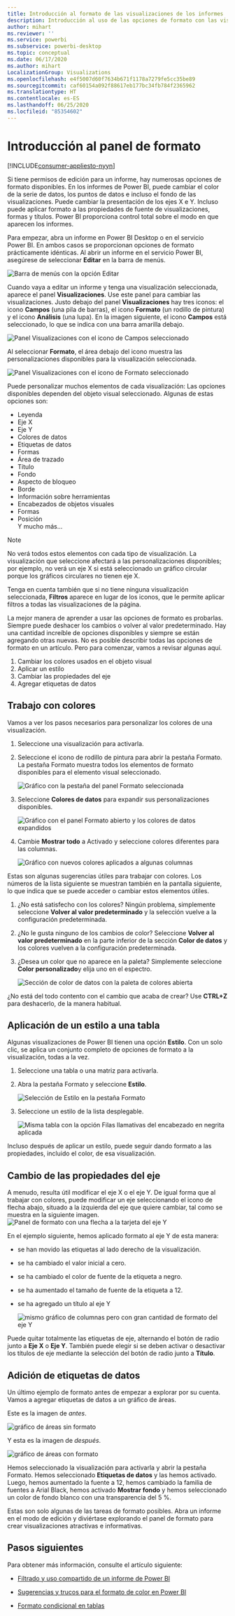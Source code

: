 ```yaml
---
title: Introducción al formato de las visualizaciones de los informes
description: Introducción al uso de las opciones de formato con las visualizaciones de los informes
author: mihart
ms.reviewer: ''
ms.service: powerbi
ms.subservice: powerbi-desktop
ms.topic: conceptual
ms.date: 06/17/2020
ms.author: mihart
LocalizationGroup: Visualizations
ms.openlocfilehash: e4f5007d60f7634b671f1178a7279fe5cc35be89
ms.sourcegitcommit: caf60154a092f88617eb177bc34fb784f2365962
ms.translationtype: HT
ms.contentlocale: es-ES
ms.lasthandoff: 06/25/2020
ms.locfileid: "85354602"
---
```

# <a name="getting-started-with-the-formatting-pane"></a>Introducción al panel de formato

[!INCLUDE[consumer-appliesto-nyyn](../includes/consumer-appliesto-nyyn.md)]    

Si tiene permisos de edición para un informe, hay numerosas opciones de formato disponibles. En los informes de Power BI, puede cambiar el color de la serie de datos, los puntos de datos e incluso el fondo de las visualizaciones. Puede cambiar la presentación de los ejes X e Y. Incluso puede aplicar formato a las propiedades de fuente de visualizaciones, formas y títulos. Power BI proporciona control total sobre el modo en que aparecen los informes.

Para empezar, abra un informe en Power BI Desktop o en el servicio Power BI. En ambos casos se proporcionan opciones de formato prácticamente idénticas. Al abrir un informe en el servicio Power BI, asegúrese de seleccionar **Editar** en la barra de menús. 

![Barra de menús con la opción Editar](media/service-getting-started-with-color-formatting-and-axis-properties/power-bi-edit.png)

Cuando vaya a editar un informe y tenga una visualización seleccionada, aparece el panel **Visualizaciones**. Use este panel para cambiar las visualizaciones. Justo debajo del panel **Visualizaciones** hay tres iconos: el icono **Campos** (una pila de barras), el icono **Formato** (un rodillo de pintura) y el icono **Análisis** (una lupa). En la imagen siguiente, el icono **Campos** está seleccionado, lo que se indica con una barra amarilla debajo.

![Panel Visualizaciones con el icono de Campos seleccionado](media/service-getting-started-with-color-formatting-and-axis-properties/power-bi-format.png)

Al seleccionar **Formato**, el área debajo del icono muestra las personalizaciones disponibles para la visualización seleccionada.  

![Panel Visualizaciones con el icono de Formato seleccionado](media/service-getting-started-with-color-formatting-and-axis-properties/power-bi-format-selected.png)

Puede personalizar muchos elementos de cada visualización: Las opciones disponibles dependen del objeto visual seleccionado. Algunas de estas opciones son:

* Leyenda
* Eje X
* Eje Y
* Colores de datos
* Etiquetas de datos
* Formas
* Área de trazado
* Título
* Fondo
* Aspecto de bloqueo
* Borde
* Información sobre herramientas
* Encabezados de objetos visuales
* Formas
* Posición    
Y mucho más...


> [!NOTE]
>  
> No verá todos estos elementos con cada tipo de visualización. La visualización que seleccione afectará a las personalizaciones disponibles; por ejemplo, no verá un eje X si está seleccionado un gráfico circular porque los gráficos circulares no tienen eje X.

Tenga en cuenta también que si no tiene ninguna visualización seleccionada, **Filtros** aparece en lugar de los iconos, que le permite aplicar filtros a todas las visualizaciones de la página.

La mejor manera de aprender a usar las opciones de formato es probarlas. Siempre puede deshacer los cambios o volver al valor predeterminado. Hay una cantidad increíble de opciones disponibles y siempre se están agregando otras nuevas. No es posible describir todas las opciones de formato en un artículo. Pero para comenzar, vamos a revisar algunas aquí. 

1. Cambiar los colores usados en el objeto visual   
2. Aplicar un estilo    
3. Cambiar las propiedades del eje    
4. Agregar etiquetas de datos    




## <a name="working-with-colors"></a>Trabajo con colores

Vamos a ver los pasos necesarios para personalizar los colores de una visualización.

1. Seleccione una visualización para activarla.

2. Seleccione el icono de rodillo de pintura para abrir la pestaña Formato. La pestaña Formato muestra todos los elementos de formato disponibles para el elemento visual seleccionado.

    ![Gráfico con la pestaña del panel Formato seleccionada](media/service-getting-started-with-color-formatting-and-axis-properties/power-bi-formatting.png)

3. Seleccione **Colores de datos** para expandir sus personalizaciones disponibles.  

    ![Gráfico con el panel Formato abierto y los colores de datos expandidos](media/service-getting-started-with-color-formatting-and-axis-properties/power-bi-data-colors.png)

4. Cambie **Mostrar todo** a Activado y seleccione colores diferentes para las columnas.

    ![Gráfico con nuevos colores aplicados a algunas columnas](media/service-getting-started-with-color-formatting-and-axis-properties/power-bi-change-colors.png)

Estas son algunas sugerencias útiles para trabajar con colores. Los números de la lista siguiente se muestran también en la pantalla siguiente, lo que indica que se puede acceder o cambiar estos elementos útiles.

1. ¿No está satisfecho con los colores? Ningún problema, simplemente seleccione **Volver al valor predeterminado** y la selección vuelve a la configuración predeterminada. 

2. ¿No le gusta ninguno de los cambios de color? Seleccione **Volver al valor predeterminado** en la parte inferior de la sección **Color de datos** y los colores vuelven a la configuración predeterminada. 

3. ¿Desea un color que no aparece en la paleta? Simplemente seleccione **Color personalizado**y elija uno en el espectro.  

   ![Sección de color de datos con la paleta de colores abierta](media/service-getting-started-with-color-formatting-and-axis-properties/power-bi-color-extras.png)

¿No está del todo contento con el cambio que acaba de crear? Use **CTRL+Z** para deshacerlo, de la manera habitual.

## <a name="applying-a-style-to-a-table"></a>Aplicación de un estilo a una tabla
Algunas visualizaciones de Power BI tienen una opción **Estilo**. Con un solo clic, se aplica un conjunto completo de opciones de formato a la visualización, todas a la vez. 

1. Seleccione una tabla o una matriz para activarla.   
1. Abra la pestaña Formato y seleccione **Estilo**.

   ![Selección de Estilo en la pestaña Formato](media/service-getting-started-with-color-formatting-and-axis-properties/power-bi-style.png)


1. Seleccione un estilo de la lista desplegable. 

   ![Misma tabla con la opción Filas llamativas del encabezado en negrita aplicada](media/service-getting-started-with-color-formatting-and-axis-properties/power-bi-style-flashy.png)

Incluso después de aplicar un estilo, puede seguir dando formato a las propiedades, incluido el color, de esa visualización.


## <a name="changing-axis-properties"></a>Cambio de las propiedades del eje

A menudo, resulta útil modificar el eje X o el eje Y. De igual forma que al trabajar con colores, puede modificar un eje seleccionando el icono de flecha abajo, situado a la izquierda del eje que quiere cambiar, tal como se muestra en la siguiente imagen.  
![Panel de formato con una flecha a la tarjeta del eje Y](media/service-getting-started-with-color-formatting-and-axis-properties/power-bi-y-axis.png)

En el ejemplo siguiente, hemos aplicado formato al eje Y de esta manera:
- se han movido las etiquetas al lado derecho de la visualización.

- se ha cambiado el valor inicial a cero.

- se ha cambiado el color de fuente de la etiqueta a negro.

- se ha aumentado el tamaño de fuente de la etiqueta a 12.

- se ha agregado un título al eje Y


    ![mismo gráfico de columnas pero con gran cantidad de formato del eje Y](media/service-getting-started-with-color-formatting-and-axis-properties/power-bi-axis-changes.png)

Puede quitar totalmente las etiquetas de eje, alternando el botón de radio junto a **Eje X** o **Eje Y**. También puede elegir si se deben activar o desactivar los títulos de eje mediante la selección del botón de radio junto a **Título**.  



## <a name="adding-data-labels"></a>Adición de etiquetas de datos    

Un último ejemplo de formato antes de empezar a explorar por su cuenta.  Vamos a agregar etiquetas de datos a un gráfico de áreas. 

Este es la imagen de *antes*. 

![gráfico de áreas sin formato](media/service-getting-started-with-color-formatting-and-axis-properties/power-bi-area-chart.png)


Y esta es la imagen de *después*.

![gráfico de áreas con formato](media/service-getting-started-with-color-formatting-and-axis-properties/power-bi-data-labels.png)

Hemos seleccionado la visualización para activarla y abrir la pestaña Formato.  Hemos seleccionado **Etiquetas de datos** y las hemos activado. Luego, hemos aumentado la fuente a 12, hemos cambiado la familia de fuentes a Arial Black, hemos activado **Mostrar fondo** y hemos seleccionado un color de fondo blanco con una transparencia del 5 %.

Estas son solo algunas de las tareas de formato posibles. Abra un informe en el modo de edición y diviértase explorando el panel de formato para crear visualizaciones atractivas e informativas.

## <a name="next-steps"></a>Pasos siguientes
Para obtener más información, consulte el artículo siguiente: 

* [Filtrado y uso compartido de un informe de Power BI](../collaborate-share/service-share-reports.md)

* [Sugerencias y trucos para el formato de color en Power BI](service-tips-and-tricks-for-color-formatting.md)  
* [Formato condicional en tablas](../create-reports/desktop-conditional-table-formatting.md)

